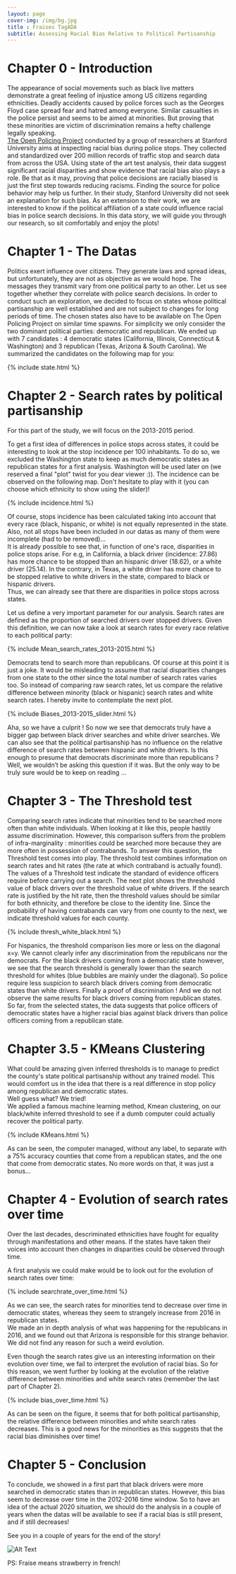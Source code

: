 ```yaml
---
layout: page
cover-img: /img/bg.jpg
title : Fraises TagADA
subtitle: Assessing Racial Bias Relative to Political Partisanship
---
```


# Chapter 0 - Introduction

The appearance of social movements such as black live matters demonstrate a great feeling of injustice among US citizens regarding ethnicities. Deadly accidents caused by police forces such as the Georges Floyd case spread fear and hatred among everyone. Similar casualties in the police persist and seems to be aimed at minorities. But proving that these minorities are victim of discrimination remains a hefty challenge legally speaking.<br>
<a href="https://openpolicing.stanford.edu">The Open Policing Project</a> conducted by a group of researchers at Stanford University aims at inspecting racial bias during police stops. They collected and standardized over 200 million records of traffic stop and search data from across the USA. Using state of the art test analysis, their data suggest significant racial disparities and show evidence that racial bias also plays a role.
Be that as it may, proving that police decisions are racially biased is just the first step towards reducing racisms. Finding the source for police behavior may help us further. In their study, Stanford University did not seek an explanation for such bias. As an extension to their work, we are interested to know if the political affiliation of a state could influence racial bias in police search decisions. In this data story, we will guide you through our research, so sit comfortably and enjoy the plots!

# Chapter 1 - The Datas

Politics exert influence over citizens. They generate laws and spread ideas, but unfortunately, they are not as objective as we would hope. The messages they transmit vary from one political party to an other. Let us see together whether they correlate with police search decisions.
In order to conduct such an exploration, we decided to focus on states whose political partisanship are well established and are not subject to changes for long periods of time. The chosen states also have to be available on The Open Policing Project on similar time spawns. For simplicity we only consider the two dominant political parties: democratic and republican. We ended up with 7 candidates : 4 democratic states (California, Illinois, Connecticut & Washington) and 3 republican (Texas, Arizona & South Carolina). We summarized the candidates on the following map for you:

{% include state.html %}

# Chapter 2 - Search rates by political partisanship

For this part of the study, we will focus on the 2013-2015 period.

To get a first idea of differences in police stops across states, it could be interesting to look at the stop incidence per 100 inhabitants. To do so, we excluded the Washington state to keep as much democratic states as republican states for a first analysis. Washington will be used later on (we reserved a final "plot" twist for you dear viewer :)). The incidence can be observed on the following map. Don't hesitate to play with it (you can choose which ethnicity to show using the slider)!

{% include incidence.html %}

Of course, stops incidence has been calculated taking into account that every race (black, hispanic, or white) is not equally represented in the state. Also, not all stops have been included in our datas as many of them were incomplete (had to be removed)... <br>
It is already possible to see that, in function of one's race, disparities in police stops arise. For e.g, in California, a black driver (incidence: 27.86) has more chance to be stopped than an hispanic driver (18.62), or a white driver (25.14). In the contrary, in Texas, a white driver has more chance to be stopped relative to white drivers in the state, compared to black or hispanic drivers. <br>
Thus, we can already see that there are disparities in police stops across states.

Let us define a very important parameter for our analysis. Search rates are defined as the proportion of searched drivers over stopped drivers.
Given this definition, we can now take a look at search rates for every race relative to each political party:

{% include Mean_search_rates_2013-2015.html %}

 Democrats tend to search more than republicans. Of course at this point it is just a joke. It would be misleading to assume that racial disparities changes from one state to the other since the total number of search rates varies too. So instead of comparing raw search rates, let us compare the relative difference between minority (black or hispanic) search rates and white search rates. I hereby invite to contemplate the next plot.

{% include Biases_2013-2015_slider.html %}

Aha, so we have a culprit ! So now we see that democrats truly have a bigger gap between black driver searches and white driver searches. We can also see that the political partisanship has no influence on the relative difference of search rates between hispanic and white drivers. Is this enough to presume that democrats discriminate more than republicans ? Well, we wouldn’t be asking this question if it was. But the only way to be truly sure would be to keep on reading …

# Chapter 3 - The Threshold test
Comparing search rates indicate that minorities tend to be searched more often than white individuals. When looking at it like this, people hastily assume discrimination. However, this comparison suffers from the problem of infra-marginality : minorities could be searched more because they are more often in possession of contrabands. To answer this question, the Threshold test comes into play. The threshold test combines information on search rates and hit rates (the rate at which contraband is actually found). The values of a Threshold test indicate the standard of evidence officers require before carrying out a search. The next plot shows the threshold value of black drivers over the threshold value of white drivers. If the search rate is justified by the hit rate, then the threshold values should be similar for both ethnicity, and therefore be close to the identity line. Since the probability of having contrabands can vary from one county to the next, we indicate threshold values for each county.

{% include thresh_white_black.html %}

For hispanics, the threshold comparison lies more or less on the diagonal x=y. We cannot clearly infer any discrimination from the republicans nor the democrats. For the black drivers coming from a democratic state however, we see that the search threshold is generally lower than the search threshold for whites (blue bubbles are mainly under the diagonal). So police require less suspicion to search black drivers coming from democratic states than white drivers. Finally a proof of discrimination ! And we do not observe the same results for black drivers coming from republican states. So far, from the selected states, the data suggests that police officers of democratic states have a higher racial bias against black drivers than police officers coming from a republican state.

# Chapter 3.5 - KMeans Clustering

What could be amazing given inferred thresholds is to manage to predict the county's state political partisanship without any trained model. This would comfort us in the idea that there is a real difference in stop policy among republican and democratic states.<br>
Well guess what? We tried! <br>
We applied a famous machine learning method, Kmean clustering, on our black/white inferred threshold to see if a dumb computer could actually recover the political party.

{% include KMeans.html %}

As can be seen, the computer managed, without any label, to separate with a 75% accuracy counties that come from a republican states, and the one that come from democratic states.
No more words on that, it was just a bonus...

# Chapter 4 - Evolution of search rates over time

Over the last decades, descriminated ethnicities have fought for equality through manifestations and other means. If the states have taken their voices into account then changes in disparities could be observed through time.  <br>

A first analysis we could make would be to look out for the evolution of search rates over time:

{% include searchrate_over_time.html %}

As we can see, the search rates for minorities tend to decrease over time in democratic states, whereas they seem to strangely increase from 2016 in republican states. <br>
We made an in depth analysis of what was happening for the republicans in 2016, and we found out that Arizona is responsible for this strange behavior. We did not find any reason for such a weird evolution. <br>

Even though the search rates give us an interesting information on their evolution over time, we fail to interpret the evolution of racial bias. So for this reason, we went further by looking at the evolution of the relative difference between minorities and white search rates (remember the last part of Chapter 2).

{% include bias_over_time.html %}

As can be seen on the figure, it seems that for both political partisanship, the relative difference between minorities and white search rates decreases. This is a good news for the minorities as this suggests that the racial bias diminishes over time!

# Chapter 5 - Conclusion

To conclude, we showed in a first part that black drivers were more searched in democratic states than in republican states. However, this bias seem to decrease over time in the 2012-2016 time window. So to have an idea of the actual 2020 situation, we should do the analysis in a couple of years when the datas will be available to see if a racial bias is still present, and if still decreases!

See you in a couple of years for the end of the story!

![Alt Text](https://media.giphy.com/media/dCB2smaPUGHibtEQXi/giphy.gif)

PS: Fraise means strawberry in french!
